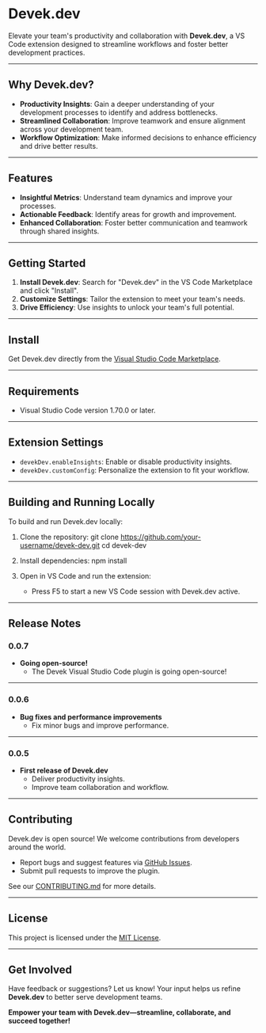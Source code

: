# **Devek.dev**

Elevate your team's productivity and collaboration with **Devek.dev**, a VS Code extension designed to streamline workflows and foster better development practices.

---

## **Why Devek.dev?**

- **Productivity Insights**: Gain a deeper understanding of your development processes to identify and address bottlenecks.
- **Streamlined Collaboration**: Improve teamwork and ensure alignment across your development team.
- **Workflow Optimization**: Make informed decisions to enhance efficiency and drive better results.

---

## **Features**

- **Insightful Metrics**: Understand team dynamics and improve your processes.
- **Actionable Feedback**: Identify areas for growth and improvement.
- **Enhanced Collaboration**: Foster better communication and teamwork through shared insights.

---

## **Getting Started**

1. **Install Devek.dev**: Search for "Devek.dev" in the VS Code Marketplace and click "Install".
2. **Customize Settings**: Tailor the extension to meet your team's needs.
3. **Drive Efficiency**: Use insights to unlock your team's full potential.

---

## **Install**

Get Devek.dev directly from the [Visual Studio Code Marketplace](https://marketplace.visualstudio.com/items?itemName=devek-dev.devek-dev).

---

## **Requirements**

- Visual Studio Code version 1.70.0 or later.

---

## **Extension Settings**

- `devekDev.enableInsights`: Enable or disable productivity insights.
- `devekDev.customConfig`: Personalize the extension to fit your workflow.

---

## **Building and Running Locally**

To build and run Devek.dev locally:

1. Clone the repository:
   git clone https://github.com/your-username/devek-dev.git
   cd devek-dev

2. Install dependencies:
   npm install

3. Open in VS Code and run the extension:
   - Press F5 to start a new VS Code session with Devek.dev active.

---

## **Release Notes**

### 0.0.7
- **Going open-source!**
  - The Devek Visual Studio Code plugin is going open-source!
---
### 0.0.6
- **Bug fixes and performance improvements**
  - Fix minor bugs and improve performance.
---
### 0.0.5
- **First release of Devek.dev**
  - Deliver productivity insights.
  - Improve team collaboration and workflow.

---

## **Contributing**

Devek.dev is open source! We welcome contributions from developers around the world.
- Report bugs and suggest features via [GitHub Issues](#).
- Submit pull requests to improve the plugin.

See our [CONTRIBUTING.md](./CONTRIBUTING.md) for more details.

---

## **License**

This project is licensed under the [MIT License](./LICENSE).

---

## **Get Involved**

Have feedback or suggestions? Let us know! Your input helps us refine **Devek.dev** to better serve development teams.

**Empower your team with Devek.dev—streamline, collaborate, and succeed together!**
